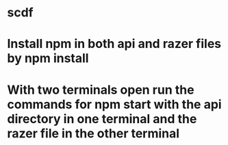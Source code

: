 # scdf

# Install npm in both api and razer files by npm install
# With two terminals open run the commands for npm start with the api directory in one terminal and the razer file in the other terminal
